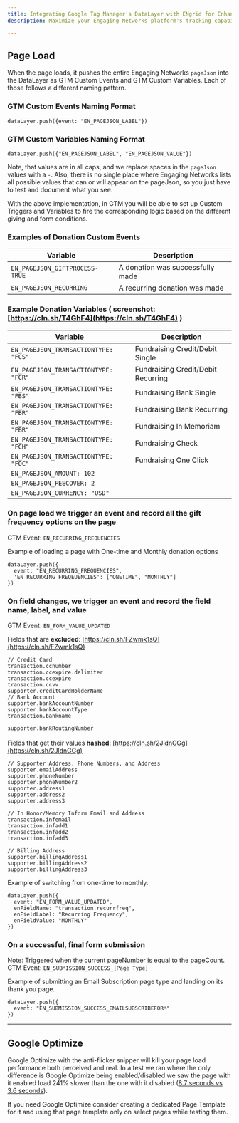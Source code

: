 ```yaml
---
title: Integrating Google Tag Manager's DataLayer with ENgrid for Enhanced Tracking
description: Maximize your Engaging Networks platform's tracking capabilities by integrating Google Tag Manager and DataLayer with ENgrid. Learn how to capture custom events, define variables, and optimize your user data collection for more informed decisions and strategies.

---
```


## Page Load

When the page loads, it pushes the entire Engaging Networks `pageJson` into the DataLayer as GTM Custom Events and GTM Custom Variables. Each of those follows a different naming pattern.


### GTM Custom Events Naming Format 
```
dataLayer.push({event: "EN_PAGEJSON_LABEL"})
```

### GTM Custom Variables Naming Format
```
dataLayer.push({"EN_PAGEJSON_LABEL", "EN_PAGEJSON_VALUE"})
```

Note, that values are in all caps, and we replace spaces in the `pageJson` values with a `-`. Also, there is no single place where Engaging Networks lists all possible values that can or will appear on the pageJson, so you just have to test and document what you see.

With the above implementation, in GTM you will be able to set up Custom Triggers and Variables to fire the corresponding logic based on the different giving and form conditions.


### Examples of Donation Custom Events

| Variable                          | Description                        |
| --------------------------------- | ---------------------------------- |
| `EN_PAGEJSON_GIFTPROCESS-TRUE`    | A donation was successfully made   |
| `EN_PAGEJSON_RECURRING`           | A recurring donation was made      |



### Example Donation Variables ( screenshot: [https://cln.sh/T4GhF4](https://cln.sh/T4GhF4) )



 Variable                              | Description                          |
| ------------------------------------- | ------------------------------------ |
| `EN_PAGEJSON_TRANSACTIONTYPE: "FCS"` | Fundraising Credit/Debit Single       |
| `EN_PAGEJSON_TRANSACTIONTYPE: "FCR"` | Fundraising Credit/Debit Recurring   |
| `EN_PAGEJSON_TRANSACTIONTYPE: "FBS"` | Fundraising Bank Single              |
| `EN_PAGEJSON_TRANSACTIONTYPE: "FBR"` | Fundraising Bank Recurring           |
| `EN_PAGEJSON_TRANSACTIONTYPE: "FBR"` | Fundraising In Memoriam              |
| `EN_PAGEJSON_TRANSACTIONTYPE: "FCH"` | Fundraising Check                    |
| `EN_PAGEJSON_TRANSACTIONTYPE: "FOC"` | Fundraising One Click                |
| `EN_PAGEJSON_AMOUNT: 102`            |                                      |
| `EN_PAGEJSON_FEECOVER: 2`            |                                     |
| `EN_PAGEJSON_CURRENCY: "USD"`        |                                     |


### On page load we trigger an event and record all the gift frequency options on the page 

GTM Event: `EN_RECURRING_FREQUENCIES`

Example of loading a page with One-time and Monthly donation options

```
dataLayer.push({
  event: "EN_RECURRING_FREQUENCIES",
  'EN_RECURRING_FREQEUENCIES': ["ONETIME", "MONTHLY"]
})
```

### On field changes, we trigger an event and record the field name, label, and value 

GTM Event: `EN_FORM_VALUE_UPDATED`

Fields that are **excluded**: [https://cln.sh/FZwmk1sQ](https://cln.sh/FZwmk1sQ)

```
// Credit Card
transaction.ccnumber
transaction.ccexpire.delimiter
transaction.ccexpire
transaction.ccvv
supporter.creditCardHolderName
// Bank Account
supporter.bankAccountNumber
supporter.bankAccountType
transaction.bankname
```


`supporter.bankRoutingNumber` \
 \
Fields that get their values **hashed**: [https://cln.sh/2JldnGGg](https://cln.sh/2JldnGGg)

```
// Supporter Address, Phone Numbers, and Address
supporter.emailAddress
supporter.phoneNumber
supporter.phoneNumber2
supporter.address1
supporter.address2
supporter.address3

// In Honor/Memory Inform Email and Address
transaction.infemail
transaction.infadd1
transaction.infadd2
transaction.infadd3

// Billing Address
supporter.billingAddress1
supporter.billingAddress2
supporter.billingAddress3
```


Example of switching from one-time to monthly.

```
dataLayer.push({
  event: "EN_FORM_VALUE_UPDATED",
  enFieldName: "transaction.recurrfreq",
  enFieldLabel: "Recurring Frequency",
  enFieldValue: "MONTHLY"
})
```

### On a successful, final form submission

Note: Triggered when the current pageNumber is equal to the pageCount. \
GTM Event: `EN_SUBMISSION_SUCCESS_{Page Type}`

Example of submitting an Email Subscription page type and landing on its thank you page.


```
dataLayer.push({
  event: "EN_SUBMISSION_SUCCESS_EMAILSUBSCRIBEFORM"
})
```
---

## Google Optimize 

Google Optimize with the anti-flicker snipper will kill your page load performance both perceived and real. In a test we ran where the only difference is Google Optimize being enabled/disabled we saw the page with it enabled load 241% slower than the one with it disabled ([8.7 seconds vs 3.6 seconds](https://d.pr/i/aFEb53)).

If you need Google Optimize consider creating a dedicated Page Template for it and using that page template only on select pages while testing them.
